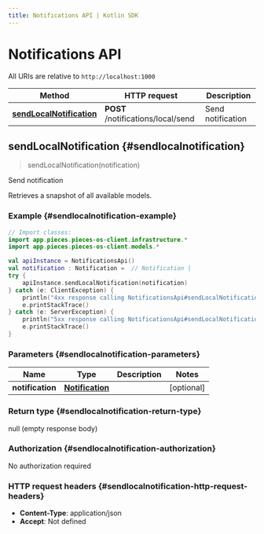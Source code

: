 ```yaml
---
title: Notifications API | Kotlin SDK
---
```


# Notifications API

All URIs are relative to `http://localhost:1000`

Method | HTTP request | Description
------------- | ------------- | -------------
[**sendLocalNotification**](#sendlocalnotification) | **POST** /notifications/local/send | Send notification


## **sendLocalNotification** {#sendlocalnotification}
> sendLocalNotification(notification)

Send notification

Retrieves a snapshot of all available models.

### Example {#sendlocalnotification-example}
```kotlin
// Import classes:
import app.pieces.pieces-os-client.infrastructure.*
import app.pieces.pieces-os-client.models.*

val apiInstance = NotificationsApi()
val notification : Notification =  // Notification | 
try {
    apiInstance.sendLocalNotification(notification)
} catch (e: ClientException) {
    println("4xx response calling NotificationsApi#sendLocalNotification")
    e.printStackTrace()
} catch (e: ServerException) {
    println("5xx response calling NotificationsApi#sendLocalNotification")
    e.printStackTrace()
}
```

### Parameters {#sendlocalnotification-parameters}

Name | Type | Description  | Notes
------------- | ------------- | ------------- | -------------
 **notification** | [**Notification**](../models/Notification)|  | [optional]

### Return type {#sendlocalnotification-return-type}

null (empty response body)

### Authorization {#sendlocalnotification-authorization}

No authorization required

### HTTP request headers {#sendlocalnotification-http-request-headers}

 - **Content-Type**: application/json
 - **Accept**: Not defined


